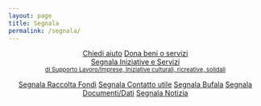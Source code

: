 ```yaml
---
layout: page
title: Segnala
permalink: /segnala/
---
```

<center>
<div class="btn-group-vertical" role="group">

<a class="btn btn-success btn-lg btn-block" href="https://ee.humanitarianresponse.info/x/#aozLp5mz">Chiedi aiuto</a>
<a class="btn btn-success btn-lg btn-block" href="https://ee.humanitarianresponse.info/x/#jc0dY8z7">Dona beni o servizi</a>
<br>
<a class="btn btn-default btn-lg btn-block" href="https://ee.humanitarianresponse.info/x/#6KafBk33">Segnala Iniziative e Servizi<br><small> di Supporto Lavoro/Imprese, Iniziative culturali, ricreative, solidali </small></a>

<a class="btn btn-default btn-lg btn-block" href="https://ee.humanitarianresponse.info/x/#2glr4leb">Segnala Raccolta Fondi</a>
<a class="btn btn-default btn-lg btn-block" href="https://ee.humanitarianresponse.info/x/#TTWdM1cJ">Segnala Contatto utile</a>
<a class="btn btn-default btn-lg btn-block" href="https://ee.humanitarianresponse.info/x/#ecZ2zzjJ">Segnala Bufala</a>
<a class="btn btn-default btn-lg btn-block" href="https://ee.humanitarianresponse.info/x/#hy7sHGP3">Segnala Documenti/Dati</a>
<a class="btn btn-default btn-lg btn-block" href="https://ee.humanitarianresponse.info/x/#Vde7ElAa">Segnala Notizia</a>
</div>

</center>
